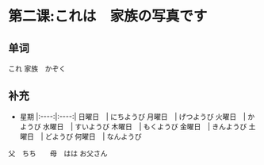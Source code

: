 # 第二课:これは　家族の写真です
## 单词
これ
家族　かぞく

## 补充
* 星期
|:----:|:----:|
日曜日　| にちようび
月曜日　| げつようび
火曜日　| かようび
水曜日　| すいようび
木曜日　| もくようび
金曜日　| きんようび
土曜日　| どようび
何曜日　| なんようび

父　ちち　　母　はは
お父さん　